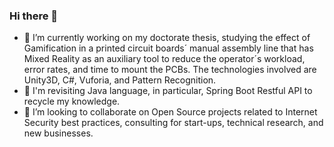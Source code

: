 ### Hi there 👋




- 🔭 I’m currently working on my doctorate thesis, studying the effect of Gamification in a printed circuit boards´ manual assembly line that has Mixed Reality as an auxiliary tool to reduce the operator´s workload, error rates, and time to mount the PCBs. The technologies involved are Unity3D, C#, Vuforia, and Pattern Recognition.
- 🌱 I'm revisiting Java language, in particular, Spring Boot Restful API to recycle my knowledge.
- 👯 I’m looking to collaborate on Open Source projects related to Internet Security best practices, consulting for start-ups, technical research, and new businesses.


<!--
-->

